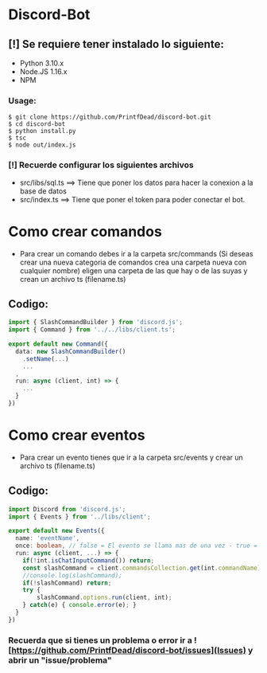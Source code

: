 # Discord-Bot
## [!] Se requiere tener instalado lo siguiente:
- Python 3.10.x
- Node.JS 1.16.x
- NPM

### Usage:
```
$ git clone https://github.com/PrintfDead/discord-bot.git
$ cd discord-bot
$ python install.py
$ tsc
$ node out/index.js
```
### [!] Recuerde configurar los siguientes archivos
- src/libs/sql.ts ==> Tiene que poner los datos para hacer la conexion a la base de datos
- src/index.ts ==> Tiene que poner el token para poder conectar el bot.

# Como crear comandos
- Para crear un comando debes ir a la carpeta src/commands (Si deseas crear una nueva categoria de comandos crea una carpeta nueva con cualquier nombre) eligen una carpeta de las que hay o de las suyas y crean un archivo ts (filename.ts)
## Codigo:
```ts
import { SlashCommandBuilder } from 'discord.js';
import { Command } from '../../libs/client.ts';

export default new Command({
  data: new SlashCommandBuilder()
    .setName(...)
    ...
  ,
  run: async (client, int) => {
    ...
  }
})
```

# Como crear eventos
- Para crear un evento tienes que ir a la carpeta src/events y crear un archivo ts (filename.ts)
## Codigo:
```ts
import Discord from 'discord.js';
import { Events } from '../libs/client';

export default new Events({
  name: 'eventName',
  once: boolean, // false = El evento se llama mas de una vez - true = El evento se llama una sola vez
  run: async (client, ...) => {
    if(!int.isChatInputCommand()) return;
    const slashCommand = client.commandsCollection.get(int.commandName);
    //console.log(slashCommand);
    if(!slashCommand) return;
    try {
        slashCommand.options.run(client, int);
    } catch(e) { console.error(e); }
  }
})
```

### Recuerda que si tienes un problema o error ir a ![https://github.com/PrintfDead/discord-bot/issues](Issues) y abrir un "issue/problema"
